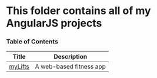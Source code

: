 # This folder contains all of my AngularJS projects

### Table of Contents
Title | Description |
--- | --- |
[myLifts]() | A web-based fitness app |
